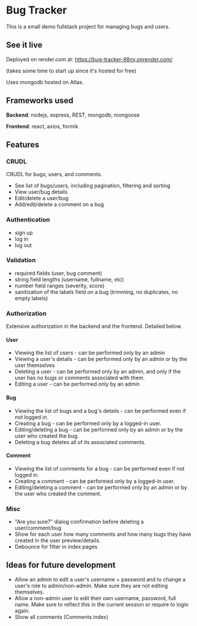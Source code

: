 # Bug Tracker

This is a small demo fullstack project for managing bugs and users.

## See it live

Deployed on render.com at: https://bug-tracker-88ny.onrender.com/

(takes some time to start up since it's hosted for free)

Uses mongodb hosted on Atlas.

## Frameworks used

**Backend**: nodejs, express, REST, mongodb, mongoose

**Frontend**: react, axios, formik

## Features

### CRUDL

CRUDL for bugs, users, and comments.

-   See list of bugs/users, including pagination, filtering and sorting
-   View user/bug details
-   Edit/delete a user/bug
-   Add/edit/delete a comment on a bug

### Authentication

-   sign up
-   log in
-   log out

### Validation

-   required fields (user, bug comment)
-   string field lengths (username, fullname, etc)
-   number field ranges (severity, score)
-   sanitization of the labels field on a bug (trimming, no duplicates, no empty labels)

### Authorization

Extensive authorization in the backend and the frontend. Detailed below.

#### User

-   Viewing the list of users - can be performed only by an admin
-   Viewing a user's details - can be performed only by an admin or by the user themselves
-   Deleting a user - can be performed only by an admin, and only if the user has no bugs or comments associated with them.
-   Editing a user - can be performed only by an admin

#### Bug

-   Viewing the list of bugs and a bug's details - can be performed even if not logged in.
-   Creating a bug - can be performed only by a logged-in user.
-   Editing/deleting a bug - can be performed only by an admin or by the user who created the bug.
-   Deleting a bug deletes all of its associated comments.

#### Comment

-   Viewing the list of comments for a bug - can be performed even if not logged in.
-   Creating a comment - can be performed only by a logged-in user.
-   Editing/deleting a comment - can be performed only by an admin or by the user who created the comment.

### Misc
-   "Are you sure?" dialog confirmation before deleting a user/comment/bug
-   Show for each user how many comments and how many bugs they have created in the user preview/details.
-   Debounce for filter in index pages

## Ideas for future development

-   Allow an admin to edit a user's username + password and to change a user's
    role to admin/non-admin. Make sure they are not editing themselves.
-   Allow a non-admin user to edit their own username, password, full name.
    Make sure to reflect this in the current session or require to login again.
-   Show all comments (Comments index)
